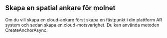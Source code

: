 ## <a name="creating-a-cloud-spatial-anchor"></a>Skapa en spatial ankare för molnet

Om du vill skapa en cloud-ankare först skapa en fästpunkt i din plattform AR system och sedan skapa en cloud-motsvarighet. Du kan använda metoden CreateAnchorAsync.
